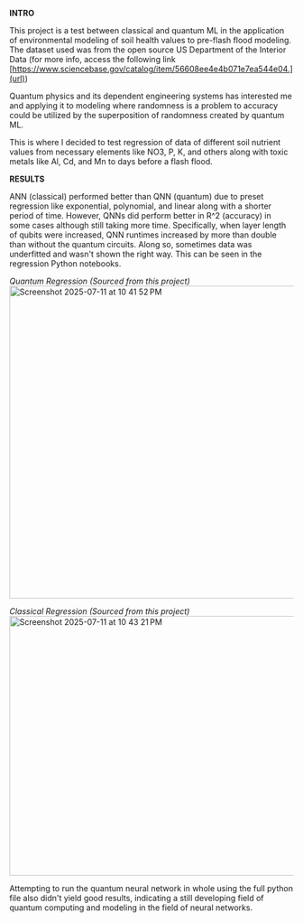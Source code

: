 **INTRO**

This project is a test between classical and quantum ML in the application of environmental modeling of soil health values to pre-flash flood modeling. The dataset used was from the open source US Department of the Interior Data (for more info, access the following link [https://www.sciencebase.gov/catalog/item/56608ee4e4b071e7ea544e04.](url))

Quantum physics and its dependent engineering systems has interested me and applying it to modeling where randomness is a problem to accuracy could be utilized by the superposition of randomness created by quantum ML.

This is where I decided to test regression of data of different soil nutrient values from necessary elements like NO3, P, K, and others along with toxic metals like Al, Cd, and Mn to days before a flash flood.


**RESULTS**

ANN (classical) performed better than QNN (quantum) due to preset regression like exponential, polynomial, and linear along with a shorter period of time. However, QNNs did perform better in R^2 (accuracy) in some cases although still taking more time. Specifically, when layer length of qubits were increased, QNN runtimes increased by more than double than without the quantum circuits. Along so, sometimes data was underfitted and wasn't shown the right way. This can be seen in the regression Python notebooks.

_Quantum Regression (Sourced from this project)_
<img width="708" height="554" alt="Screenshot 2025-07-11 at 10 41 52 PM" src="https://github.com/user-attachments/assets/b3479cee-4f46-4413-a96b-ad13fbfba50a" />

_Classical Regression (Sourced from this project)_
<img width="1402" height="460" alt="Screenshot 2025-07-11 at 10 43 21 PM" src="https://github.com/user-attachments/assets/1e406747-2add-40d0-97b7-f92d8247f3d3" />


Attempting to run the quantum neural network in whole using the full python file also didn't yield good results, indicating a still developing field of quantum computing and modeling in the field of neural networks.
